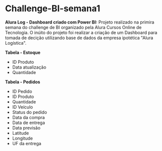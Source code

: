 # Challenge-BI-semana1
**Alura Log - Dashboard criado com Power BI:** Projeto realizado na primira semana do challenge de BI organizado pela Alura Cursos Online de Tecnologia. O inúito do projeto foi realizar a criação de um Dashboard para tomada de decição utilizando base de dados da empresa ipotética "Alura Logística".

**Tabela - Estoque**
- ID Produto  
- Data atualização  
- Quantidade

**Tabela - Pedidos**
- ID Pedido  
- ID Produto  
- Quantidade  
- ID Veículo  
- Status do pedido  
- Data da compra  
- Data de entrega  
- Data previsão  
- Latitude  
- Longitude  
- UF da entrega
